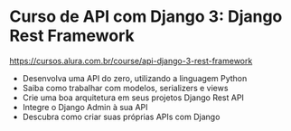 # Curso de API com Django 3: Django Rest Framework

https://cursos.alura.com.br/course/api-django-3-rest-framework

* Desenvolva uma API do zero, utilizando a linguagem Python
* Saiba como trabalhar com modelos, serializers e views
* Crie uma boa arquitetura em seus projetos Django Rest API
* Integre o Django Admin à sua API
* Descubra como criar suas próprias APIs com Django